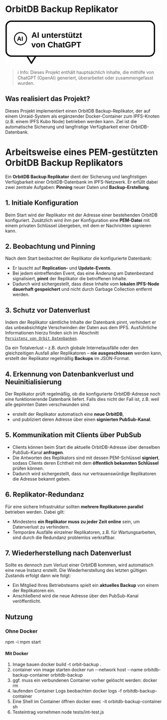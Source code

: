 # OrbitDB Backup Replikator

![AI unterstützt von ChatGPT](src/docs/markdown/images/callout_ai_unterstuetzt_von_chatgpt.svg)

> ℹ️ Info: Dieses Projekt enthält hauptsächlich Inhalte, die mithilfe von ChatGPT (OpenAI) generiert, überarbeitet oder zusammengefasst wurden.


## Was realisiert das Projekt?
Dieses Projekt implementiert einen OrbitDB Backup-Replikator, der auf einem Unraid-System als ergänzender Docker-Container zum IPFS-Knoten (z.B. einem IPFS Kubo Node) betrieben werden kann. Ziel ist die automatische Sicherung und langfristige Verfügbarkeit einer OrbitDB-Datenbank.

# Arbeitsweise eines PEM-gestützten OrbitDB Backup Replikators

Ein **OrbitDB Backup Replikator** dient der Sicherung und langfristigen Verfügbarkeit einer OrbitDB-Datenbank im IPFS-Netzwerk. Er erfüllt dabei zwei zentrale Aufgaben: **Pinning** neuer Daten und **Backup-Erstellung**.

## 1. Initiale Konfiguration

Beim Start wird der Replikator mit der Adresse einer bestehenden OrbitDB konfiguriert. Zusätzlich wird ihm per Konfiguration eine **PEM-Datei** mit einem privaten Schlüssel übergeben, mit dem er Nachrichten signieren kann.

## 2. Beobachtung und Pinning

Nach dem Start beobachtet der Replikator die konfigurierte Datenbank:

- Er lauscht auf **Replication-** und **Update-Events**.
- Bei jedem eintreffenden Event, das eine Änderung am Datenbestand signalisiert, **pinnt** der Replikator die betroffenen Inhalte.
- Dadurch wird sichergestellt, dass diese Inhalte vom **lokalen IPFS-Node dauerhaft gespeichert**  und nicht durch Garbage Collection entfernt werden.

## 3. Schutz vor Datenverlust

Indem der Replikator sämtliche Inhalte der Datenbank pinnt, verhindert er das unbeabsichtigte Verschwinden der Daten aus dem IPFS. Ausführliche Informationen hierzu finden sich im Abschnitt  
[`Persistenz von Orbit Datenbanken`](src/docs/markdown/OrbitDBPersistenz.md).

Da ein Totalverlust – z.B. durch globale Internetausfälle oder den gleichzeitigen Ausfall aller Replikatoren – **nie ausgeschlossen** werden kann, erstellt der Replikator regelmäßig **Backups** im JSON-Format.

## 4. Erkennung von Datenbankverlust und Neuinitialisierung

Der Replikator prüft regelmäßig, ob die konfigurierte OrbitDB-Adresse noch eine funktionierende Datenbank liefert. Falls dies nicht der Fall ist, z.B. weil alle gepinnten Daten verschwunden sind:

- erstellt der Replikator automatisch eine **neue OrbitDB**,
- und publiziert deren Adresse über einen **signierten PubSub-Kanal**.

## 5. Kommunikation mit Clients über PubSub

- Clients können beim Start die aktuelle OrbitDB-Adresse über denselben PubSub-Kanal **anfragen**.
- Die Antworten des Replikators sind mit dessen PEM-Schlüssel **signiert**, sodass Clients deren Echtheit mit dem **öffentlich bekannten Schlüssel** prüfen können.
- Dadurch wird sichergestellt, dass nur vertrauenswürdige Replikatoren die Adresse bekannt geben.

## 6. Replikator-Redundanz

Für eine sichere Infrastruktur sollten **mehrere Replikatoren parallel** betrieben werden. Dabei gilt:

- Mindestens **ein Replikator muss zu jeder Zeit online** sein, um Datenverlust zu verhindern.
- Temporäre Ausfälle einzelner Replikatoren, z.B. für Wartungsarbeiten, sind durch die Redundanz problemlos verkraftbar.

## 7. Wiederherstellung nach Datenverlust

Sollte es dennoch zum Verlust einer OrbitDB kommen, wird automatisch eine neue Instanz erstellt. Die Wiederherstellung des letzten gültigen Zustands erfolgt dann wie folgt:

- Ein Mitglied Ihres Betriebsteams spielt ein **aktuelles Backup** von einem der Replikatoren ein.
- Anschließend wird die neue Adresse über den PubSub-Kanal veröffentlicht.



## Nutzung

### Ohne Docker

npm -i
mpm start

#### Mit Docker

1. Image bauen
docker build -t orbit-backup .
2. container von image starten 
docker run --network host --name orbitdb-backup-container orbitdb-backup
3. ggf. muss ein verbundenen Container vorher gelöscht werden:
docker rm <hash>
4. laufenden Container Logs beobachten
docker logs -f orbitdb-backup-container
6. Eine Shell im Container öffnen
docker exec -it orbitdb-backup-container sh
5. Testeintrag vornehmen
node tests/int-test.js

